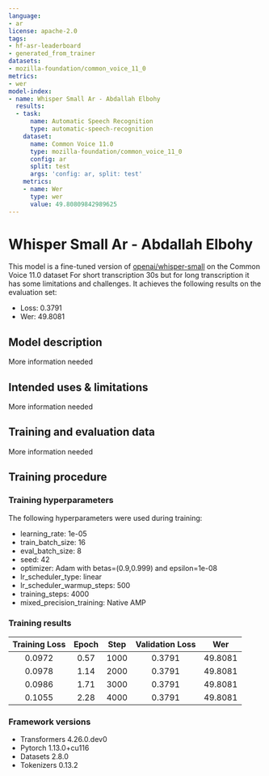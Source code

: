 ```yaml
---
language:
- ar
license: apache-2.0
tags:
- hf-asr-leaderboard
- generated_from_trainer
datasets:
- mozilla-foundation/common_voice_11_0
metrics:
- wer
model-index:
- name: Whisper Small Ar - Abdallah Elbohy
  results:
  - task:
      name: Automatic Speech Recognition
      type: automatic-speech-recognition
    dataset:
      name: Common Voice 11.0
      type: mozilla-foundation/common_voice_11_0
      config: ar
      split: test
      args: 'config: ar, split: test'
    metrics:
    - name: Wer
      type: wer
      value: 49.80809842989625
---
```


<!-- This model card has been generated automatically according to the information the Trainer had access to. You
should probably proofread and complete it, then remove this comment. -->

# Whisper Small Ar - Abdallah Elbohy

This model is a fine-tuned version of [openai/whisper-small](https://huggingface.co/openai/whisper-small) on the Common Voice 11.0 dataset For short transcription 30s but for long transcription it has some limitations and challenges.
It achieves the following results on the evaluation set:
- Loss: 0.3791
- Wer: 49.8081

## Model description

More information needed

## Intended uses & limitations

More information needed

## Training and evaluation data

More information needed

## Training procedure

### Training hyperparameters

The following hyperparameters were used during training:
- learning_rate: 1e-05
- train_batch_size: 16
- eval_batch_size: 8
- seed: 42
- optimizer: Adam with betas=(0.9,0.999) and epsilon=1e-08
- lr_scheduler_type: linear
- lr_scheduler_warmup_steps: 500
- training_steps: 4000
- mixed_precision_training: Native AMP

### Training results

| Training Loss | Epoch | Step | Validation Loss | Wer     |
|:-------------:|:-----:|:----:|:---------------:|:-------:|
| 0.0972        | 0.57  | 1000 | 0.3791          | 49.8081 |
| 0.0978        | 1.14  | 2000 | 0.3791          | 49.8081 |
| 0.0986        | 1.71  | 3000 | 0.3791          | 49.8081 |
| 0.1055        | 2.28  | 4000 | 0.3791          | 49.8081 |


### Framework versions

- Transformers 4.26.0.dev0
- Pytorch 1.13.0+cu116
- Datasets 2.8.0
- Tokenizers 0.13.2
